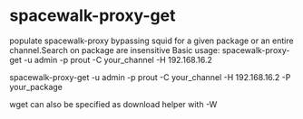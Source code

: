 spacewalk-proxy-get
===================

populate spacewalk-proxy bypassing squid for a given package or an entire channel.Search on package are insensitive
Basic usage:
 spacewalk-proxy-get -u admin -p prout -C your_channel -H 192.168.16.2
 
 spacewalk-proxy-get -u admin -p prout -C your_channel -H 192.168.16.2 -P your_package
 
 wget can also be specified as download helper with -W
